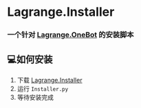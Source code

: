 # Lagrange.Installer
### 一个针对 [Lagrange.OneBot]("https://github.com/LagrangeDev/Lagrange.Core") 的安装脚本

## 💻如何安装

1. 下载 [Lagrange.Installer](Installer.py)
2. 运行 `Installer.py`
3. 等待安装完成
